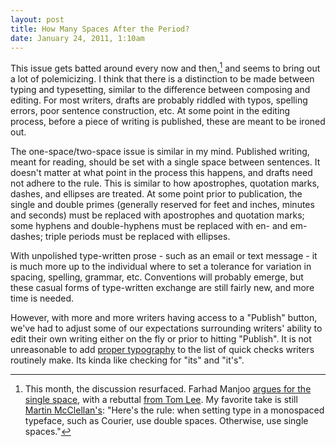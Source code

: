 ```yaml
---
layout: post
title: How Many Spaces After the Period?
date: January 24, 2011, 1:10am
---
```



This issue gets batted around every now and then,[^manjoo] and seems to bring out a lot of polemicizing. I think that there is a distinction to be made between typing and typesetting, similar to the difference between composing and editing. For most writers, drafts are probably riddled with typos, spelling errors, poor sentence construction, etc. At some point in the editing process, before a piece of writing is published, these are meant to be ironed out.

The one-space/two-space issue is similar in my mind. Published writing, meant for reading, should be set with a single space between sentences. It doesn't matter at what point in the process this happens, and drafts need not adhere to the rule. This is similar to how apostrophes, quotation marks, dashes, and ellipses are treated. At some point prior to publication, the single and double primes (generally reserved for feet and inches, minutes and seconds) must be replaced with apostrophes and quotation marks; some hyphens and double-hyphens must be replaced with en- and em-dashes; triple periods must be replaced with ellipses.

With unpolished type-written prose - such as an email or text message - it is much more up to the individual where to set a tolerance for variation in spacing, spelling, grammar, etc. Conventions will probably emerge, but these casual forms of type-written exchange are still fairly new, and more time is needed.

However, with more and more writers having access to a "Publish" button, we've had to adjust some of our expectations surrounding writers' ability to edit their own writing either on the fly or prior to hitting "Publish". It is not unreasonable to add [proper typography](http://www.alistapart.com/articles/emen/) to the list of quick checks writers routinely make. Its kinda like checking for "its" and "it's".

[^manjoo]: This month, the discussion resurfaced. Farhad Manjoo [argues for the single space](http://www.slate.com/id/2281146/pagenum/all/), with a rebuttal [from Tom Lee](http://www.manifestdensity.net/2011/01/14/everyone-has-a-right-to-their-beliefs/). My favorite take is still [Martin McClellan's](http://hellbox.org/archives/001585.html): "Here's the rule: when setting type in a monospaced typeface, such as Courier, use double spaces. Otherwise, use single spaces."
